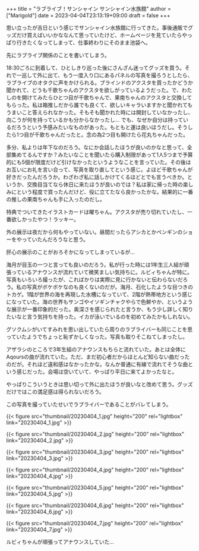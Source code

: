 +++
title = "ラブライブ！サンシャイン サンシャイン水族館"
author = ["Marigold"]
date = 2023-04-04T23:13:19+09:00
draft = false
+++

思い立ったが吉日という感じでサンシャイン水族館に行ってきた。事後通販でグッズだけ買えばいいかななんて思っていたけど、ホームページを見ていたらやっぱり行きたくなってしまって、仕事終わりにそのまま池袋へ。

先にラブライブ関係のことを書いてしまう。

18:30ごろに到着して、ひとしきり巡った後にさんざん迷ってグッズを買う。それで一巡して外に出て、もう一度入り口にあるパネルの写真を撮ろうとしたら、ラブライブのオタクに声をかけられる。ブラインドのアクスタを買ったかどうか聞かれて、どうも千歌ちゃんのアクスタを欲しがっているようだった。で、わたしのを開けてみたらひとつ目が千歌ちゃんで、果南ちゃんのアクスタと交換してもらった。私は箱推しだから誰でも良くて、欲しいキャラいますかと聞かれてもうまいこと答えられなかった。そもそも聞かれた時には開封していなかったし、向こうが何を持っているかも分からなかったし...
でも、なぜか自分は持っているだろうという予感みたいなものがあった。もともと運は良いほうだし。そうしたら1つ目が千歌ちゃんだったと。念の為2つ目も開けたら花丸ちゃんだった。

多分、私よりは年下なのだろう。なにか会話したほうが良いのかなと思って、全部集めてるんですか？みたいなことを聞いたら購入制限があって1人5つまで予算的にも5個が限度だけど引けなかったというようなことを言っていた。その後はお互いにお礼を言い合って、写真を取り直してという感じ。よほど千歌ちゃんが好きだったんだろうか。わざわざ私に話しかけてくるほどとでも言うべきか。というか、交換目当てなら休日に来たほうが良いのでは？私は家に帰った時の楽しみにという程度で買ったんだけど、役に立てたなら良かったかな。結果的に一番の推しの果南ちゃんも手に入ったのだし。

特典でついてきたイラストカードは曜ちゃん。アクスタが売り切れていたし、一番欲しかったやつ！ラッキー。

外の展示は夜だから何もやっていない。昼間だったらアシカとかペンギンのショーをやっていたんだろうなと思う。

肝心の展示のことがおろそかになってしまっているが...

海月が目玉の一つと言っても良いのだろう。私が行った時には1年生三人組が頑張っているアナウンスが流れていて微笑ましい気持ちに。ルビィちゃんが特に。写真もいろいろ撮ったが、こればかりは実際に見に行かないと伝わらないだろう。私の写真がボケボケなのも良くないのだが。海月、石化したような目つきのトカゲ。1階が世界の海を再現した水槽になっていて、2階が熱帯地方という感じになっていた。海の世界もサンゴやイソギンチャクやらで色鮮やか、というような展示が一番印象的だった。奥深さを感じられたと言うか、もう少し詳しく知りたいなと言う気持ちを持った。イカが泳いでいるのを初めてみたかもしれない。

グソクムシがいてすみれを思い出していたら周りのラブライバーも同じことを思っていたようでちょっと恥ずかしくなった。写真も取りそこねてしまったし。

アザラシのところで3年生組のアナウンスもちらと流れていた。あとは全体にAqoursの曲が流れていた。ただ、まだ初心者だからほとんど知らない曲だったのだが。それほど違和感はなかったかな。なんか普通に有線で流れてそうな曲という感じだった。会場は空いていて、やっぱり平日に来てよかったなと。

やっぱりこういうときは思い切って外に出たほうが良いなと改めて思う。グッズだけではこの満足感は得られないだろう。

この写真を撮っていたせいでラブライバーであることがバレてしまう。

{{< figure src="thumbnail/20230404_1.jpg" height="200" rel="lightbox" link="20230404_1.jpg" >}}

{{< figure src="thumbnail/20230404_2.jpg" height="200" rel="lightbox" link="20230404_2.jpg" >}}

{{< figure src="thumbnail/20230404_3.jpg" height="200" rel="lightbox" link="20230404_3.jpg" >}}

{{< figure src="thumbnail/20230404_4.jpg" height="200" rel="lightbox" link="20230404_4.jpg" >}}

{{< figure src="thumbnail/20230404_5.jpg" height="200" rel="lightbox" link="20230404_5.jpg" >}}

{{< figure src="thumbnail/20230404_6.jpg" height="200" rel="lightbox" link="20230404_6.jpg" >}}

{{< figure src="thumbnail/20230404_7.jpg" height="200" rel="lightbox" link="20230404_7.jpg" >}}

ルビィちゃんが頑張ってアナウンスしていた...
